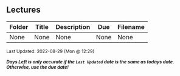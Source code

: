 ## Lectures

| Folder | Title | Description | Due | Filename |
|-----|-----|-----|-----|-----|
| None | None | None | None | None |

<sup>Last Updated: 2022-08-29 (Mon @ 12:29)</sup> 

<sup>***Days Left is only accurate if the `Last Updated` date is the same as todays date. Otherwise, use the due date!***</sup> 